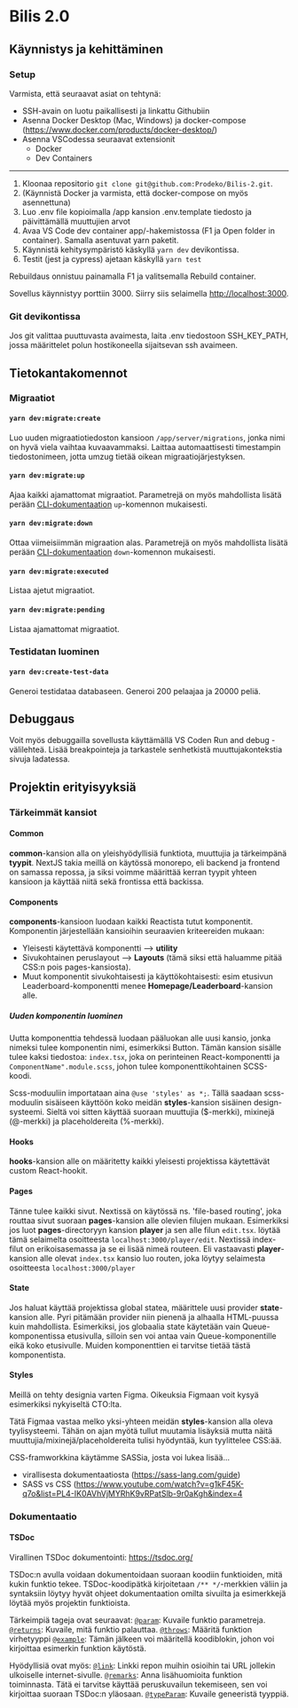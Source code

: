 # Bilis 2.0

## Käynnistys ja kehittäminen

### Setup
Varmista, että seuraavat asiat on tehtynä:
- SSH-avain on luotu paikallisesti ja linkattu Githubiin
- Asenna Docker Desktop (Mac, Windows) ja docker-compose (https://www.docker.com/products/docker-desktop/)
- Asenna VSCodessa seuraavat extensionit
  - Docker
  - Dev Containers

---
1. Kloonaa repositorio `git clone git@github.com:Prodeko/Bilis-2.git`. 
2. (Käynnistä Docker ja varmista, että docker-compose on myös asennettuna)
3. Luo .env file kopioimalla /app kansion .env.template tiedosto ja päivittämällä muuttujien arvot
4. Avaa VS Code dev container app/-hakemistossa (F1 ja Open folder in container). Samalla asentuvat yarn paketit.
5. Käynnistä kehitysympäristö käskyllä `yarn dev` devikontissa.
5. Testit (jest ja cypress) ajetaan käskyllä `yarn test`

Rebuildaus onnistuu painamalla F1 ja valitsemalla Rebuild container.

Sovellus käynnistyy porttiin 3000. Siirry siis selaimella [http://localhost:3000](http://localhost:3000).

### Git devikontissa
Jos git valittaa puuttuvasta avaimesta, laita .env tiedostoon SSH_KEY_PATH, jossa määrittelet polun hostikoneella sijaitsevan ssh avaimeen.


## Tietokantakomennot

### Migraatiot

#### `yarn dev:migrate:create`
Luo uuden migraatiotiedoston kansioon `/app/server/migrations`, jonka nimi on hyvä viela vaihtaa kuvaavammaksi. Laittaa automaattisesti timestampin tiedostonimeen, jotta umzug tietää oikean migraatiojärjestyksen.

#### `yarn dev:migrate:up`
Ajaa kaikki ajamattomat migraatiot. Parametrejä on myös mahdollista lisätä perään [CLI-dokumentaation](https://github.com/sequelize/umzug#cli-usage) `up`-komennon mukaisesti.

#### `yarn dev:migrate:down`
Ottaa viimeisiimmän migraation alas. Parametrejä on myös mahdollista lisätä perään [CLI-dokumentaation](https://github.com/sequelize/umzug#cli-usage) `down`-komennon mukaisesti.

#### `yarn dev:migrate:executed`
Listaa ajetut migraatiot.

#### `yarn dev:migrate:pending`
Listaa ajamattomat migraatiot.

### Testidatan luominen

#### `yarn dev:create-test-data`
Generoi testidataa databaseen. Generoi 200 pelaajaa ja 20000 peliä. 

## Debuggaus
Voit myös debuggailla sovellusta käyttämällä VS Coden Run and debug -välilehteä. 
Lisää breakpointeja ja tarkastele senhetkistä muuttujakontekstia sivuja ladatessa.

## Projektin erityisyyksiä

### Tärkeimmät kansiot
#### Common
**common**-kansion alla on yleishyödyllisiä funktiota, muuttujia ja tärkeimpänä **tyypit**. NextJS takia meillä on käytössä monorepo, eli backend ja frontend on samassa repossa, ja siksi voimme määrittää kerran tyypit yhteen kansioon ja käyttää niitä sekä frontissa että backissa.

#### Components
**components**-kansioon luodaan kaikki Reactista tutut komponentit. Komponentin järjestellään kansioihin seuraavien kriteereiden mukaan:
- Yleisesti käytettävä komponentti --> **utility**
- Sivukohtainen peruslayout --> **Layouts** (tämä siksi että haluamme pitää CSS:n pois pages-kansiosta). 
- Muut komponentit sivukohtaisesti ja käyttökohtaisesti: esim etusivun Leaderboard-komponentti menee **Homepage/Leaderboard**-kansion alle.

##### Uuden komponentin luominen
Uutta komponenttia tehdessä luodaan pääluokan alle uusi kansio, jonka nimeksi tulee komponentin nimi, esimerkiksi Button. Tämän kansion sisälle tulee kaksi tiedostoa: `index.tsx`, joka on perinteinen React-komponentti ja `ComponentName".module.scss`, johon tulee komponenttikohtainen SCSS-koodi.

Scss-moduuliin importataan aina `@use 'styles' as *;`. Tällä saadaan scss-moduulin sisäiseen käyttöön koko meidän **styles**-kansion sisäinen design-systeemi. Sieltä voi sitten käyttää suoraan muuttujia ($-merkki), mixinejä (@-merkki) ja placeholdereita (%-merkki).

#### Hooks
**hooks**-kansion alle on määritetty kaikki yleisesti projektissa käytettävät custom React-hookit.

#### Pages
Tänne tulee kaikki sivut. Nextissä on käytössä ns. 'file-based routing', joka routtaa sivut suoraan **pages**-kansion alle olevien filujen mukaan. Esimerkiksi jos luot **pages**-directoryyn kansion **player** ja sen alle filun `edit.tsx`. löytää tämä selaimelta osoitteesta `localhost:3000/player/edit`. Nextissä index-filut on erikoisasemassa ja se ei lisää nimeä routeen. Eli vastaavasti **player**-kansion alle olevat `index.tsx` kansio luo routen, joka löytyy selaimesta osoitteesta `localhost:3000/player`

#### State
Jos haluat käyttää projektissa global statea, määrittele uusi provider **state**-kansion alle. Pyri pitämään provider niin pienenä ja alhaalla HTML-puussa kuin mahdollista. Esimerkiksi, jos globaalia state käytetään vain Queue-komponentissa etusivulla, silloin sen voi antaa vain Queue-komponentille eikä koko etusivulle. Muiden komponenttien ei tarvitse tietää tästä komponentista.

#### Styles
Meillä on tehty designia varten Figma. Oikeuksia Figmaan voit kysyä esimerkiksi nykyiseltä CTO:lta.

Tätä Figmaa vastaa melko yksi-yhteen meidän **styles**-kansion alla oleva tyylisysteemi. Tähän on ajan myötä tullut muutamia lisäyksiä mutta näitä muuttujia/mixinejä/placeholdereita tulisi hyödyntää, kun tyylittelee CSS:ää.

CSS-framworkkina käytämme SASSia, josta voi lukea lisää...
- virallisesta dokumentaatiosta (https://sass-lang.com/guide)
- SASS vs CSS (https://www.youtube.com/watch?v=g1kF45K-q7o&list=PL4-IK0AVhVjMYRhK9vRPatSlb-9r0aKgh&index=4

### Dokumentaatio

#### TSDoc
Virallinen TSDoc dokumentointi: https://tsdoc.org/

TSDoc:n avulla voidaan dokumentoidaan suoraan koodiin funktioiden, mitä kukin funktio tekee. TSDoc-koodipätkä kirjoitetaan `/** */`-merkkien väliin ja syntaksiin löytyy hyvät ohjeet dokumentaation omilta sivuilta ja esimerkkejä löytää myös projektin funktioista.

Tärkeimpiä tageja ovat seuraavat:
[`@param`](https://tsdoc.org/pages/tags/param/): Kuvaile funktio parametreja.
[`@returns`](https://tsdoc.org/pages/tags/return/): Kuvaile, mitä funktio palauttaa.
[`@throws`](https://tsdoc.org/pages/tags/throws/): Määritä funktion virhetyyppi
[`@example`](https://tsdoc.org/pages/tags/example/): Tämän jälkeen voi määritellä koodiblokin, johon voi kirjoittaa esimerkin funktion käytöstä.

Hyödyllisiä ovat myös:
[`@link`](https://tsdoc.org/pages/tags/link/): Linkki repon muihin osioihin tai URL jollekin ulkoiselle internet-sivulle.
[`@remarks`](https://tsdoc.org/pages/tags/remarks/): Anna lisähuomioita funktion toiminnasta. Tätä ei tarvitse käyttää peruskuvailun tekemiseen, sen voi kirjoittaa suoraan TSDoc:n yläosaan.
[`@typeParam`](https://tsdoc.org/pages/tags/typeparam/): Kuvaile geneeristä tyyppiä.


